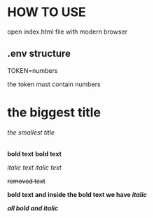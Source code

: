 # HOW TO USE

open index.html file with modern browser

## .env structure

TOKEN=numbers

the token must contain numbers

# the biggest title

###### the smallest title

**bold text**
**bold text**

_italic text_
_italic text_

~~removed text~~

**bold text and inside the bold text we have _italic_**

**_all bold and italic_**
